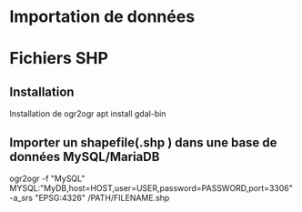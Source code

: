 # Importation de données

# Fichiers SHP
## Installation  
Installation de ogr2ogr
apt install gdal-bin

## Importer un shapefile(.shp ) dans une base de données MySQL/MariaDB
ogr2ogr -f "MySQL"   MYSQL:"MyDB,host=HOST,user=USER,password=PASSWORD,port=3306" -a_srs "EPSG:4326" /PATH/FILENAME.shp 

